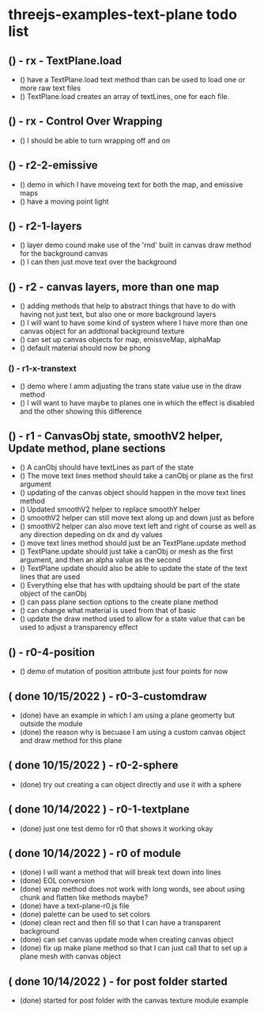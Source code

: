 # threejs-examples-text-plane todo list

## () - rx - TextPlane.load
* () have a TextPlane.load text method than can be used to load one or more raw text files
* () TextPlane.load creates an array of textLines, one for each file.

## () - rx - Control Over Wrapping
* () I should be able to turn wrapping off and on 




## () - r2-2-emissive
* () demo in which I have moveing text for both the map, and emissive maps
* () have a moving point light

## () - r2-1-layers
* () layer demo cound make use of the 'rnd' built in canvas draw method for the background canvas
* () I can then just move text over the background

## () - r2 - canvas layers, more than one map
* () adding methods that help to abstract things that have to do with having not just text, but also one or more background layers
* () I will want to have some kind of system where I have more than one canvas object for an addtional background texture
* () can set up canvas objects for map, emissveMap, alphaMap
* () default material should now be phong


### () - r1-x-transtext
* () demo where I amm adjusting the trans state value use in the draw method
* () I will want to have maybe to planes one in which the effect is disabled and the other showing this difference

## () - r1 - CanvasObj state, smoothV2 helper, Update method, plane sections
* () A canObj should have textLines as part of the state
* () The move text lines method should take a canObj or plane as the first argument
* () updating of the canvas object should happen in the move text lines method
* () Updated smoothV2 helper to replace smoothY helper
* () smoothV2 helper can still move text along up and down just as before
* () smoothV2 helper can also move text left and right of course as well as any direction depeding on dx and dy values
* () move text lines method should just be an TextPlane.update method
* () TextPlane.update should just take a canObj or mesh as the first argument, and then an alpha value as the second
* () TextPlane update should also be able to update the state of the text lines that are used
* () Everything else that has with updtaing should be part of the state object of the canObj
* () can pass plane section options to the create plane method
* () can change what material is used from that of basic
* () update the draw method used to allow for a state value that can be used to adjust a transparency effect

## () - r0-4-position
* () demo of mutation of position attribute just four points for now

## ( done 10/15/2022 ) - r0-3-customdraw
* (done) have an example in which I am using a plane geomerty but outside the module
* (done) the reason why is becuase I am using a custom canvas object and draw method for this plane

## ( done 10/15/2022 ) - r0-2-sphere
* (done) try out creating a can object directly and use it with a sphere

## ( done 10/14/2022 ) - r0-1-textplane
* (done) just one test demo for r0 that shows it working okay

## ( done 10/14/2022 ) - r0 of module
* (done) I will want a method that will break text down into lines
* (done) EOL conversion
* (done) wrap method does not work with long words, see about using chunk and flatten like methods maybe?
* (done) have a text-plane-r0.js file
* (done) palette can be used to set colors
* (done) clean rect and then fill so that I can have a transparent background
* (done) can set canvas update mode when creating canvas object
* (done) fix up make plane method so that I can just call that to set up a plane mesh with canvas object 

## ( done 10/14/2022 ) - for post folder started
* (done) started for post folder with the canvas texture module example
